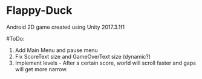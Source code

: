 # Flappy-Duck
Android 2D game created using Unity 2017.3.1f1

#ToDo:
1. Add Main Menu and pause menu
2. Fix ScoreText size and GameOverText size (dynamic?)
3. Implement levels - After a certain score, world will scroll faster and gaps will get more narrow.